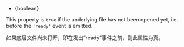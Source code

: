 <!-- YAML
added: v10.16.0
-->

* {boolean}

This property is `true` if the underlying file has not been opened yet,
i.e. before the `'ready'` event is emitted.

如果底层文件尚未打开，即在发出“ready”事件之前，则此属性为真。
